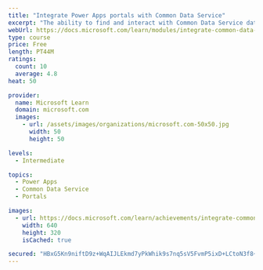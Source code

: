 ```yaml
---
title: "Integrate Power Apps portals with Common Data Service"
excerpt: "The ability to find and interact with Common Data Service data on a website is one of the core benefits of implementing a Power Apps portal. Several methods are available for you to display Common Data Service data. Learning and knowing about these different options will help you have successful portal implementations. This module will focus on the techniques that you can use to configure entity lists, entity forms, and web forms to build powerful web applications."
webUrl: https://docs.microsoft.com/learn/modules/integrate-common-data-service/
type: course
price: Free
length: PT44M
ratings:
  count: 10
  average: 4.8
heat: 50

provider:
  name: Microsoft Learn
  domain: microsoft.com
  images:
    - url: /assets/images/organizations/microsoft.com-50x50.jpg
      width: 50
      height: 50

levels:
  - Intermediate

topics:
  - Power Apps
  - Common Data Service
  - Portals

images:
  - url: https://docs.microsoft.com/learn/achievements/integrate-common-data-service-social.png
    width: 640
    height: 320
    isCached: true

secured: "HBxG5Kn9niftD9z+WqAIJLEkmd7yPkWhik9s7nq5sV5FvmP5ixD+LCtoN3f8+QEXcbUSF/QSKKPZ5+lIRnipbyeo/JL9dx1R6jFAqtuGfVi7dteEIEy6KrCHpQImnmMhExKnlt85aEEb1JNGkftCRHnMZ9aqyNbJrilKyo4i7li4qf37rO1Oi8sHE5Z66X/zaFmNdLbva3xEFaNEZO31lO7BtsGaRvA0sppeJI+vdT24JuacJXd3PxGdladYwTflvJX4QMPi3ui7uQ6xev+8cADO7AFvrI+IzUfgyIB2eC6JaJEOd8W1c7TpSdFt4gIFpmW2iwls3Y0v5Gxv7/aqTIKuMzFMZ2LV3c+FHho6Flw9BYArpPOJN36tzB3EVyEP6eTZKDFA6AjTChcF5nWwfWQ8B8cts+U/PnaJALf3T8w=;g1MKsLRJLXlr0k5zuXnQNg=="
---
```



